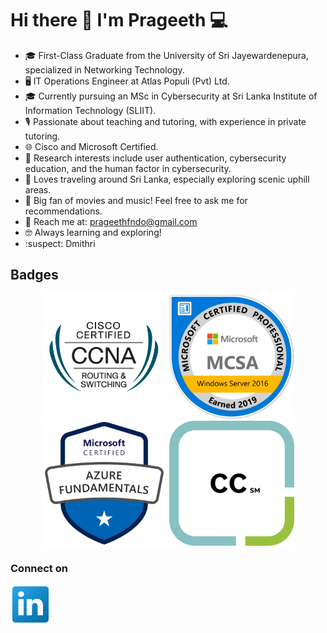 # Hi there 👋 I'm Prageeth :computer:
- 🎓 First-Class Graduate from the University of Sri Jayewardenepura, specialized in Networking Technology.
- 🖥️ IT Operations Engineer at Atlas Populi (Pvt) Ltd.
- 🎓 Currently pursuing an MSc in Cybersecurity at Sri Lanka Institute of Information Technology (SLIIT).
- 🎙️ Passionate about teaching and tutoring, with experience in private tutoring.
- 🌐 Cisco and Microsoft Certified.
- 🔐 Research interests include user authentication, cybersecurity education, and the human factor in cybersecurity.
- 🚴 Loves traveling around Sri Lanka, especially exploring scenic uphill areas.
- 🎥 Big fan of movies and music! Feel free to ask me for recommendations.
- 📧 Reach me at: prageethfndo@gmail.com
- 🤓 Always learning and exploring!
- :suspect: Dmithri


<h2>Badges</h2>
<p align="center"><img src="cisco-certified-network-associate-routing-and-switching-ccna-routing-and-switching.png" width="200px" />
<img src="MCSA-Windows-Server-2016-2019.png" width="200px" />
<img src="image.png" width="200px" />
<img src="ISC2_CC_RGB__mark.jpeg" width="200px" /></p>

<h3>Connect on</h3>
<a href="https://www.linkedin.com/in/prageeth-fdo-94179a222/"><img src="linkedin.png" width="64px" align=”center”/></a>
